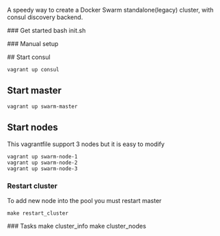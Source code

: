 A speedy way to create a Docker Swarm standalone(legacy) cluster, with consul discovery backend.

### Get started
bash init.sh

### Manual setup


## Start consul
```
vagrant up consul
```

## Start master
```
vagrant up swarm-master
```

## Start nodes
This vagrantfile support 3 nodes but it is easy to modify
```
vagrant up swarm-node-1
vagrant up swarm-node-2
vagrant up swarm-node-3
```

### Restart cluster
To add new node into the pool you must restart master
```
make restart_cluster
```

### Tasks 
make cluster_info
make cluster_nodes
